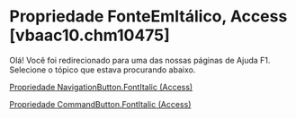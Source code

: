 
# Propriedade FonteEmItálico, Access [vbaac10.chm10475]

Olá! Você foi redirecionado para uma das nossas páginas de Ajuda F1. Selecione o tópico que estava procurando abaixo.

[Propriedade NavigationButton.FontItalic (Access)](http://msdn.microsoft.com/library/e4975f8e-be04-8a18-df90-9974159820fb%28Office.15%29.aspx)

[Propriedade CommandButton.FontItalic (Access)](http://msdn.microsoft.com/library/a82d5e83-b892-a006-e68a-cda3c2c82d1d%28Office.15%29.aspx)

